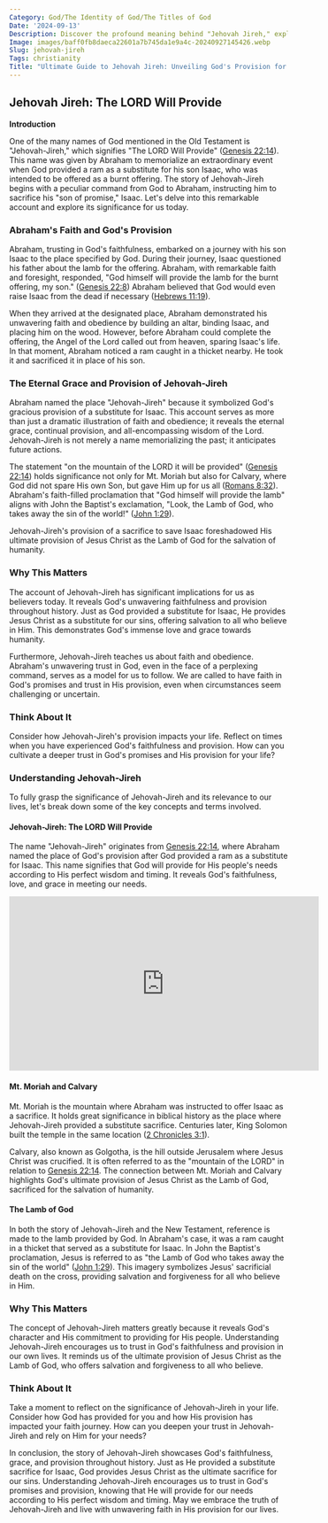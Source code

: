 ```yaml
---
Category: God/The Identity of God/The Titles of God
Date: '2024-09-13'
Description: Discover the profound meaning behind "Jehovah Jireh," exploring its significance in biblical context and how it relates to divine provision and faith.
Image: images/baff0fb8daeca22601a7b745da1e9a4c-20240927145426.webp
Slug: jehovah-jireh
Tags: christianity
Title: "Ultimate Guide to Jehovah Jireh: Unveiling God's Provision for Christian Living"
---
```


## Jehovah Jireh: The LORD Will Provide

**Introduction**

One of the many names of God mentioned in the Old Testament is "Jehovah-Jireh," which signifies "The LORD Will Provide" ([Genesis 22:14](https://www.bibleref.com/Genesis/22/Genesis-22-14.html)). This name was given by Abraham to memorialize an extraordinary event when God provided a ram as a substitute for his son Isaac, who was intended to be offered as a burnt offering. The story of Jehovah-Jireh begins with a peculiar command from God to Abraham, instructing him to sacrifice his "son of promise," Isaac. Let's delve into this remarkable account and explore its significance for us today.

### Abraham's Faith and God's Provision

Abraham, trusting in God's faithfulness, embarked on a journey with his son Isaac to the place specified by God. During their journey, Isaac questioned his father about the lamb for the offering. Abraham, with remarkable faith and foresight, responded, "God himself will provide the lamb for the burnt offering, my son." ([Genesis 22:8](https://www.bibleref.com/Genesis/22/Genesis-22-8.html)) Abraham believed that God would even raise Isaac from the dead if necessary ([Hebrews 11:19](https://www.bibleref.com/Hebrews/11/Hebrews-11-19.html)).

When they arrived at the designated place, Abraham demonstrated his unwavering faith and obedience by building an altar, binding Isaac, and placing him on the wood. However, before Abraham could complete the offering, the Angel of the Lord called out from heaven, sparing Isaac's life. In that moment, Abraham noticed a ram caught in a thicket nearby. He took it and sacrificed it in place of his son.

### The Eternal Grace and Provision of Jehovah-Jireh

Abraham named the place "Jehovah-Jireh" because it symbolized God's gracious provision of a substitute for Isaac. This account serves as more than just a dramatic illustration of faith and obedience; it reveals the eternal grace, continual provision, and all-encompassing wisdom of the Lord. Jehovah-Jireh is not merely a name memorializing the past; it anticipates future actions.

The statement "on the mountain of the LORD it will be provided" ([Genesis 22:14](https://www.bibleref.com/Genesis/22/Genesis-22-14.html)) holds significance not only for Mt. Moriah but also for Calvary, where God did not spare His own Son, but gave Him up for us all ([Romans 8:32](https://www.bibleref.com/Romans/8/Romans-8-32.html)). Abraham's faith-filled proclamation that "God himself will provide the lamb" aligns with John the Baptist's exclamation, "Look, the Lamb of God, who takes away the sin of the world!" ([John 1:29](https://www.bibleref.com/John/1/John-1-29.html)).

Jehovah-Jireh's provision of a sacrifice to save Isaac foreshadowed His ultimate provision of Jesus Christ as the Lamb of God for the salvation of humanity.

### Why This Matters

The account of Jehovah-Jireh has significant implications for us as believers today. It reveals God's unwavering faithfulness and provision throughout history. Just as God provided a substitute for Isaac, He provides Jesus Christ as a substitute for our sins, offering salvation to all who believe in Him. This demonstrates God's immense love and grace towards humanity.

Furthermore, Jehovah-Jireh teaches us about faith and obedience. Abraham's unwavering trust in God, even in the face of a perplexing command, serves as a model for us to follow. We are called to have faith in God's promises and trust in His provision, even when circumstances seem challenging or uncertain.

### Think About It

Consider how Jehovah-Jireh's provision impacts your life. Reflect on times when you have experienced God's faithfulness and provision. How can you cultivate a deeper trust in God's promises and His provision for your life?

### Understanding Jehovah-Jireh

To fully grasp the significance of Jehovah-Jireh and its relevance to our lives, let's break down some of the key concepts and terms involved.

#### Jehovah-Jireh: The LORD Will Provide

The name "Jehovah-Jireh" originates from [Genesis 22:14](https://www.bibleref.com/Genesis/22/Genesis-22-14.html), where Abraham named the place of God's provision after God provided a ram as a substitute for Isaac. This name signifies that God will provide for His people's needs according to His perfect wisdom and timing. It reveals God's faithfulness, love, and grace in meeting our needs.


<iframe width="560" height="315" src="https://www.youtube.com/embed/_McOIEud5hg" frameborder="0" allow="autoplay; encrypted-media" allowfullscreen></iframe>


#### Mt. Moriah and Calvary

Mt. Moriah is the mountain where Abraham was instructed to offer Isaac as a sacrifice. It holds great significance in biblical history as the place where Jehovah-Jireh provided a substitute sacrifice. Centuries later, King Solomon built the temple in the same location ([2 Chronicles 3:1](https://www.bibleref.com/2-Chronicles/3/2-Chronicles-3-1.html)).

Calvary, also known as Golgotha, is the hill outside Jerusalem where Jesus Christ was crucified. It is often referred to as the "mountain of the LORD" in relation to [Genesis 22:14](https://www.bibleref.com/Genesis/22/Genesis-22-14.html). The connection between Mt. Moriah and Calvary highlights God's ultimate provision of Jesus Christ as the Lamb of God, sacrificed for the salvation of humanity.

#### The Lamb of God

In both the story of Jehovah-Jireh and the New Testament, reference is made to the lamb provided by God. In Abraham's case, it was a ram caught in a thicket that served as a substitute for Isaac. In John the Baptist's proclamation, Jesus is referred to as "the Lamb of God who takes away the sin of the world" ([John 1:29](https://www.bibleref.com/John/1/John-1-29.html)). This imagery symbolizes Jesus' sacrificial death on the cross, providing salvation and forgiveness for all who believe in Him.

### Why This Matters

The concept of Jehovah-Jireh matters greatly because it reveals God's character and His commitment to providing for His people. Understanding Jehovah-Jireh encourages us to trust in God's faithfulness and provision in our own lives. It reminds us of the ultimate provision of Jesus Christ as the Lamb of God, who offers salvation and forgiveness to all who believe.

### Think About It

Take a moment to reflect on the significance of Jehovah-Jireh in your life. Consider how God has provided for you and how His provision has impacted your faith journey. How can you deepen your trust in Jehovah-Jireh and rely on Him for your needs?

In conclusion, the story of Jehovah-Jireh showcases God's faithfulness, grace, and provision throughout history. Just as He provided a substitute sacrifice for Isaac, God provides Jesus Christ as the ultimate sacrifice for our sins. Understanding Jehovah-Jireh encourages us to trust in God's promises and provision, knowing that He will provide for our needs according to His perfect wisdom and timing. May we embrace the truth of Jehovah-Jireh and live with unwavering faith in His provision for our lives.